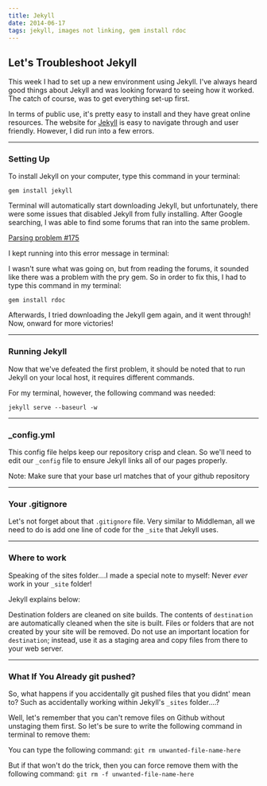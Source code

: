 ```yaml
---
title: Jekyll
date: 2014-06-17
tags: jekyll, images not linking, gem install rdoc
---
```


<article>

<h1>Let's Troubleshoot Jekyll</h1>

<p>This week I had to set up a new environment using Jekyll. I've always heard good things about Jekyll and was looking forward to seeing how it worked. The catch of course, was to get everything set-up first. 

<p>In terms of public use, it's pretty easy to install and they have great online resources. The website for <a class="underline" href="http://jekyllrb.com/">Jekyll</a> is easy to navigate through and user friendly. However, I did run into a few errors.</p> 

<hr class="divider-short">

<h3>Setting Up</h3>

<p> To install Jekyll on your computer, type this command in your terminal:</p>

<p><code>gem install jekyll</code></p>

<p>Terminal will automatically start downloading Jekyll, but unfortunately, there were some issues that disabled Jekyll from fully installing. After Google searching, I was able to find some forums that ran into the same problem.</p>

<p><a class="underline" href="https://github.com/rdoc/rdoc/issues/175">Parsing problem #175</a></p>

<p>I kept running into this error message in terminal:</p>

<script src="https://gist.github.com/CassieShumway/d1473c5c88308ede9d03.js"></script>

<p>I wasn't sure what was going on, but from reading the forums, it sounded like there was a problem with the pry gem. So in order to fix this, I had to type this command in my terminal:</p>

<p><code>gem install rdoc</code></p>

<p>Afterwards, I tried downloading the Jekyll gem again, and it went through! Now, onward for more victories!</p>

<hr class="divider-short">

<h3>Running Jekyll</h3>

<p>Now that we've defeated the first problem, it should be noted that to run Jekyll on your local host, it requires different commands.</p>

<script src="https://gist.github.com/CassieShumway/41479d944137aaf2e68c.js"></script>

<p>For my terminal, however, the following command was needed:</p>

<p><code>jekyll serve --baseurl -w</code></p>

<hr class="divider-short">

<h3>_config.yml</h3>

<p>This config file helps keep our repository crisp and clean. So we'll need to edit our <code>_config</code> file to ensure Jekyll links all of our pages properly.</p> 

<p>Note: Make sure that your base url matches that of your github repository</p>

<script src="https://gist.github.com/CassieShumway/da93552cf1331c79cfe1.js"></script>

<hr class="divider-short">

<h3>Your .gitignore</h3>

<p>Let's not forget about that <code>.gitignore</code> file. Very similar to Middleman, all we need to do is add one line of code for the <code>_site</code> that Jekyll uses.</p>

<script src="https://gist.github.com/CassieShumway/9c675c0604b43e6aedc3.js"></script>

<hr class="divider-short">

<h3>Where to work</h3>

<p>Speaking of the sites folder....I made a special note to myself: Never <em>ever</em> work in your <code>_site</code> folder!</p>

<p>Jekyll explains below:</p>

<div class="box text-left">
	<p>Destination folders are cleaned on site builds. The contents of <code>destination</code> are automatically cleaned when the site is built. Files or folders that are not created by your site will be removed. Do not use an important location for <code>destination</code>; instead, use it as a staging area and copy files from there to your web server.</p>
</div>

<hr class="divider-short">

<h3>What If You Already git pushed?</h3>

<p>So, what happens if you accidentally git pushed files that you didnt' mean to? Such as accidentally working within Jekyll's <code>_sites</code> folder....?</p>

<p>Well, let's remember that you can't remove files on Github without unstaging them first. So let's be sure to write the following command in terminal to remove them:</p>

<p>You can type the following command: <code>git rm unwanted-file-name-here</code></p>

<p>But if that won't do the trick, then you can force remove them with the following command: <code>git rm -f unwanted-file-name-here</code></p>

</article>